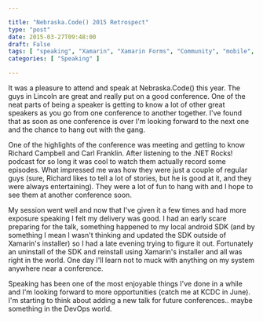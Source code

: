 ```yaml
---

title: "Nebraska.Code() 2015 Retrospect"
type: "post"
date: 2015-03-27T09:48:00
draft: False
tags: [ "speaking", "Xamarin", "Xamarin Forms", "Community", "mobile", "review", "NCC" ]
categories: [ "Speaking" ]

---
```


<p>It was a pleasure to attend and speak at Nebraska.Code() this year. The guys in Lincoln are great and really put on a good conference. One of the neat parts of being a speaker is getting to know a lot of other great speakers as you go from one conference to another together. I've found that as soon as one conference is over I'm looking forward to the next one and the chance to hang out with the gang.</p>  <p>One of the highlights of the conference was meeting and getting to know Richard Campbell and Carl Franklin. After listening to the .NET Rocks! podcast for so long it was cool to watch them actually record some episodes. What impressed me was how they were just a couple of regular guys (sure, Richard likes to tell a lot of stories, but he is good at it, and they were always entertaining). They were a lot of fun to hang with and I hope to see them at another conference soon.</p>  <p>My session went well and now that I've given it a few times and had more exposure speaking I felt my delivery was good. I had an early scare preparing for the talk, something happened to my local android SDK (and by something I mean I wasn't thinking and updated the SDK outside of Xamarin's installer) so I had a late evening trying to figure it out. Fortunately an uninstall of the SDK and reinstall using Xamarin's installer and all was right in the world. One day I'll learn not to muck with anything on my system anywhere near a conference. </p>  <p>Speaking has been one of the most enjoyable things I've done in a while and I'm looking forward to more opportunities (catch me at KCDC in June). I'm starting to think about adding a new talk for future conferences.. maybe something in the DevOps world.</p>
